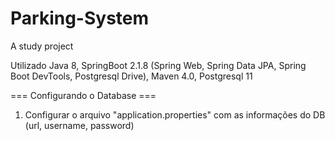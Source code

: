 # Parking-System

A study project

Utilizado Java 8, SpringBoot 2.1.8 (Spring Web, Spring Data JPA, Spring Boot DevTools, Postgresql Drive), Maven 4.0, Postgresql 11

=== Configurando o Database ===

1) Configurar o arquivo "application.properties" com as informações do DB (url, username, password)
